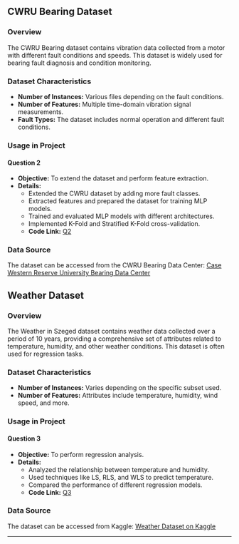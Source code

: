 ## CWRU Bearing Dataset

### Overview
The CWRU Bearing dataset contains vibration data collected from a motor with different fault conditions and speeds. This dataset is widely used for bearing fault diagnosis and condition monitoring.

### Dataset Characteristics
- **Number of Instances:** Various files depending on the fault conditions.
- **Number of Features:** Multiple time-domain vibration signal measurements.
- **Fault Types:** The dataset includes normal operation and different fault conditions.

### Usage in Project

#### Question 2
- **Objective:** To extend the dataset and perform feature extraction.
- **Details:**
  - Extended the CWRU dataset by adding more fault classes.
  - Extracted features and prepared the dataset for training MLP models.
  - Trained and evaluated MLP models with different architectures.
  - Implemented K-Fold and Stratified K-Fold cross-validation.
  - **Code Link:** [Q2](https://colab.research.google.com/drive/1n2_XaebwkQXjIUKGk4crT_Kc2tnwLnAY?usp=sharing)

### Data Source
The dataset can be accessed from the CWRU Bearing Data Center:
[Case Western Reserve University Bearing Data Center](https://engineering.case.edu/bearingdatacenter)

## Weather Dataset

### Overview
The Weather in Szeged dataset contains weather data collected over a period of 10 years, providing a comprehensive set of attributes related to temperature, humidity, and other weather conditions. This dataset is often used for regression tasks.

### Dataset Characteristics
- **Number of Instances:** Varies depending on the specific subset used.
- **Number of Features:** Attributes include temperature, humidity, wind speed, and more.

### Usage in Project

#### Question 3
- **Objective:** To perform regression analysis.
- **Details:**
  - Analyzed the relationship between temperature and humidity.
  - Used techniques like LS, RLS, and WLS to predict temperature.
  - Compared the performance of different regression models.
  - **Code Link:** [Q3](https://colab.research.google.com/drive/15DaYmbCbfDgCKpLUjffQ4YwfdhYECHF9?usp=sharing)

### Data Source
The dataset can be accessed from Kaggle:
[Weather Dataset on Kaggle](https://www.kaggle.com/datasets/budincsevity/szeged-weather)

---
